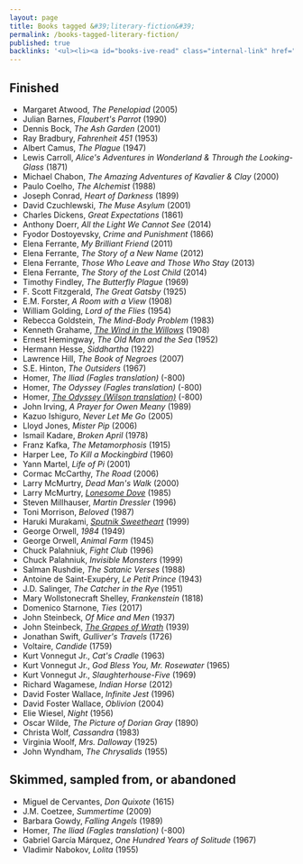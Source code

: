 ```yaml
---
layout: page
title: Books tagged &#39;literary-fiction&#39;
permalink: /books-tagged-literary-fiction/
published: true
backlinks: '<ul><li><a id="books-ive-read" class="internal-link" href="/books-ive-read/">Books I&#39;ve read</a></li></ul>'
---
```




## Finished 
* Margaret Atwood, _The Penelopiad_ (2005) 
* Julian Barnes, _Flaubert's Parrot_ (1990) 
* Dennis Bock, _The Ash Garden_ (2001) 
* Ray Bradbury, _Fahrenheit 451_ (1953) 
* Albert Camus, _The Plague_ (1947) 
* Lewis Carroll, _Alice's Adventures in Wonderland & Through the Looking-Glass_ (1871) 
* Michael Chabon, _The Amazing Adventures of Kavalier & Clay_ (2000) 
* Paulo Coelho, _The Alchemist_ (1988) 
* Joseph Conrad, _Heart of Darkness_ (1899) 
* David Czuchlewski, _The Muse Asylum_ (2001) 
* Charles Dickens, _Great Expectations_ (1861) 
* Anthony Doerr, _All the Light We Cannot See_ (2014) 
* Fyodor Dostoyevsky, _Crime and Punishment_ (1866) 
* Elena Ferrante, _My Brilliant Friend_ (2011) 
* Elena Ferrante, _The Story of a New Name_ (2012) 
* Elena Ferrante, _Those Who Leave and Those Who Stay_ (2013) 
* Elena Ferrante, _The Story of the Lost Child_ (2014) 
* Timothy Findley, _The Butterfly Plague_ (1969) 
* F. Scott Fitzgerald, _The Great Gatsby_ (1925) 
* E.M. Forster, _A Room with a View_ (1908) 
* William Golding, _Lord of the Flies_ (1954) 
* Rebecca Goldstein, _The Mind-Body Problem_ (1983) 
* Kenneth Grahame, _<a id="grahame-wind-in-the-willows" class="internal-link" href="/grahame-wind-in-the-willows/">The Wind in the Willows</a>_ (1908) 
* Ernest Hemingway, _The Old Man and the Sea_ (1952) 
* Hermann Hesse, _Siddhartha_ (1922) 
* Lawrence Hill, _The Book of Negroes_ (2007) 
* S.E. Hinton, _The Outsiders_ (1967) 
* Homer, _The Iliad (Fagles translation)_ (-800) 
* Homer, _The Odyssey (Fagles translation)_ (-800) 
* Homer, _<a id="homer-odyssey" class="internal-link" href="/homer-odyssey/">The Odyssey (Wilson translation)</a>_ (-800) 
* John Irving, _A Prayer for Owen Meany_ (1989) 
* Kazuo Ishiguro, _Never Let Me Go_ (2005) 
* Lloyd Jones, _Mister Pip_ (2006) 
* Ismail Kadare, _Broken April_ (1978) 
* Franz Kafka, _The Metamorphosis_ (1915) 
* Harper Lee, _To Kill a Mockingbird_ (1960) 
* Yann Martel, _Life of Pi_ (2001) 
* Cormac McCarthy, _The Road_ (2006) 
* Larry McMurtry, _Dead Man's Walk_ (2000) 
* Larry McMurtry, _<a id="mcmurtry-lonesome-dove" class="internal-link" href="/mcmurtry-lonesome-dove/">Lonesome Dove</a>_ (1985) 
* Steven Millhauser, _Martin Dressler_ (1996) 
* Toni Morrison, _Beloved_ (1987) 
* Haruki Murakami, _<a id="murakami-sputnik-sweetheart" class="internal-link" href="/murakami-sputnik-sweetheart/">Sputnik Sweetheart</a>_ (1999) 
* George Orwell, _1984_ (1949) 
* George Orwell, _Animal Farm_ (1945) 
* Chuck Palahniuk, _Fight Club_ (1996) 
* Chuck Palahniuk, _Invisible Monsters_ (1999) 
* Salman Rushdie, _The Satanic Verses_ (1988) 
* Antoine de Saint-Exupéry, _Le Petit Prince_ (1943) 
* J.D. Salinger, _The Catcher in the Rye_ (1951) 
* Mary Wollstonecraft Shelley, _Frankenstein_ (1818) 
* Domenico Starnone, _Ties_ (2017) 
* John Steinbeck, _Of Mice and Men_ (1937) 
* John Steinbeck, _<a id="steinbeck-grapes-of-wrath" class="internal-link" href="/steinbeck-grapes-of-wrath/">The Grapes of Wrath</a>_ (1939) 
* Jonathan Swift, _Gulliver's Travels_ (1726) 
* Voltaire, _Candide_ (1759) 
* Kurt Vonnegut Jr., _Cat's Cradle_ (1963) 
* Kurt Vonnegut Jr., _God Bless You, Mr. Rosewater_ (1965) 
* Kurt Vonnegut Jr., _Slaughterhouse-Five_ (1969) 
* Richard Wagamese, _Indian Horse_ (2012) 
* David Foster Wallace, _Infinite Jest_ (1996) 
* David Foster Wallace, _Oblivion_ (2004) 
* Elie Wiesel, _Night_ (1956) 
* Oscar Wilde, _The Picture of Dorian Gray_ (1890) 
* Christa Wolf, _Cassandra_ (1983) 
* Virginia Woolf, _Mrs. Dalloway_ (1925) 
* John Wyndham, _The Chrysalids_ (1955) 


## Skimmed, sampled from, or abandoned 
* Miguel de Cervantes, _Don Quixote_ (1615) 
* J.M. Coetzee, _Summertime_ (2009) 
* Barbara Gowdy, _Falling Angels_ (1989) 
* Homer, _The Iliad (Fagles translation)_ (-800) 
* Gabriel García Márquez, _One Hundred Years of Solitude_ (1967) 
* Vladimir Nabokov, _Lolita_ (1955) 
